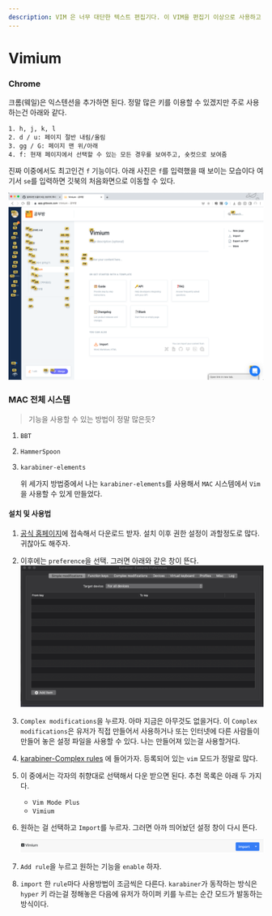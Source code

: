 ```yaml
---
description: VIM 은 너무 대단한 텍스트 편집기다. 이 VIM을 편집기 이상으로 사용하고 싶은데.. 그 방법이 없을까?
---
```


# Vimium

### Chrome

크롬\(웨일\)은 익스텐션을 추가하면 된다. 정말 많은 키를 이용할 수 있겠지만 주로 사용하는건 아래와 같다.

```text
1. h, j, k, l
2. d / u: 페이지 절반 내림/올림
3. gg / G: 페이지 맨 위/아래
4. f: 현재 페이지에서 선택할 수 있는 모든 경우를 보여주고, 숏컷으로 보여줌
```

진짜 이중에서도 최고인건 `f` 기능이다. 아래 사진은 `f`를 입력했을 때 보이는 모습이다  여기서 `se`를 입력하면 깃북의 처음화면으로 이동할 수 있다.

![&#xD06C;... &#xC815;&#xB9D0; &#xC560;&#xC815;&#xD55C;&#xB2E4;...](../../.gitbook/assets/vimium.png)

### MAC 전체 시스템

> 기능을 사용할 수 있는 방법이 정말 많은듯?

1. `BBT`
2. `HammerSpoon`
3. `karabiner-elements`

   위 세가지 방법중에서 나는 `karabiner-elements`를 사용해서 `MAC` 시스템에서 `Vim`을 사용할 수 있게 만들었다.

#### 설치 및 사용법

1. [공식 홈페이지](https://karabiner-elements.pqrs.org/)에 접속해서 다운로드 받자. 설치 이후 권한 설정이 과할정도로 많다. 귀찮아도 해주자.
2. 이후에는 `preference`을 선택. 그러면 아래와 같은 창이 뜬다.   ![2](../../.gitbook/assets/kara1.png)
3. `Complex modifications`을 누르자. 아마 지금은 아무것도 없을거다. 이 `Complex modifications`은 유저가 직접 만들어서 사용하거나 또는 인터넷에 다른 사람들이 만들어 놓은 설정 파일을 사용할 수 있다. 나는 만들어져 있는걸 사용할거다.
4. [karabiner-Complex rules](https://ke-complex-modifications.pqrs.org/?q=vim) 에 들어가자. 등록되어 있는 `vim` 모드가 정말로 많다.
5. 이 중에서는 각자의 취향대로 선택해서 다운 받으면 된다. 추천 목록은 아래 두 가지다.
   * `Vim Mode Plus`
   * `Vimium`
6. 원하는 걸 선택하고 `Import`를 누르자. 그러면 아까 띄어놨던 설정 창이 다시 뜬다.

   ![3](../../.gitbook/assets/kara2.png)

7. `Add rule`을 누르고 원하는 기능을 `enable` 하자.
8. `import` 한 `rule`마다 사용방법이 조금씩은 다른다. `karabiner`가 동작하는 방식은 `hyper` 키 라는걸 정해놓은 다음에 유저가 하이퍼 키를 누르는 순간 모드가 발동하는 방식이다.

